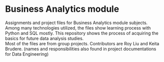 # Business Analytics module

Assignments and project files for Business Analytics module subjects. Among many technologies utilized, the files show learning process with Python and SQL mostly. 
This repository shows the process of acquiring the basics for future data analysis studies.  
Most of the files are from group projects. Contributors are Roy Liu and Keita Brudere. (names and responsibilities also found in project documentations for Data Engineering) 
